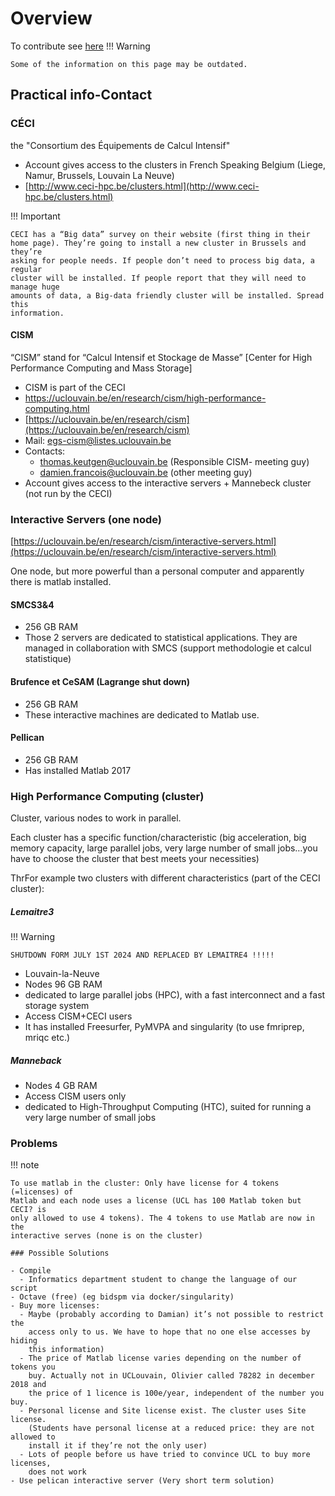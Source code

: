 # Overview

To contribute see [here](https://cpp-lln-lab.github.io/CPP_HPC/contributing/)
!!! Warning

    Some of the information on this page may be outdated.

## Practical info-Contact

### CÉCI

the "Consortium des Équipements de Calcul Intensif"

- Account gives access to the clusters in French Speaking Belgium (Liege, Namur,
  Brussels, Louvain La Neuve)
- [http://www.ceci-hpc.be/clusters.html](http://www.ceci-hpc.be/clusters.html)

!!! Important

    CECI has a “Big data” survey on their website (first thing in their
    home page). They’re going to install a new cluster in Brussels and they’re
    asking for people needs. If people don’t need to process big data, a regular
    cluster will be installed. If people report that they will need to manage huge
    amounts of data, a Big-data friendly cluster will be installed. Spread this
    information.

#### CISM

“CISM” stand for “Calcul Intensif et Stockage de Masse” [Center for High
Performance Computing and Mass Storage]

- CISM is part of the CECI
- https://uclouvain.be/en/research/cism/high-performance-computing.html
- [https://uclouvain.be/en/research/cism](https://uclouvain.be/en/research/cism)
- Mail: egs-cism@listes.uclouvain.be
- Contacts:
  - thomas.keutgen@uclouvain.be (Responsible CISM- meeting guy)
  - damien.francois@uclouvain.be (other meeting guy)
- Account gives access to the interactive servers + Mannebeck cluster (not run
  by the CECI)

### Interactive Servers (one node)

[https://uclouvain.be/en/research/cism/interactive-servers.html](https://uclouvain.be/en/research/cism/interactive-servers.html)

One node, but more powerful than a personal computer and apparently there is matlab installed.

#### SMCS3&4

- 256 GB RAM
- Those 2 servers are dedicated to statistical applications. They are managed in
  collaboration with SMCS (support methodologie et calcul statistique)

#### Brufence et CeSAM (Lagrange shut down)

- 256 GB RAM
- These interactive machines are dedicated to Matlab use.

#### Pellican

- 256 GB RAM
- Has installed Matlab 2017

### High Performance Computing (cluster)

Cluster, various nodes to work in parallel.

Each cluster has a specific function/characteristic (big acceleration, big
memory capacity, large parallel jobs, very large number of small jobs…you have
to choose the cluster that best meets your necessities)

ThrFor example two clusters with different characteristics (part of the CECI cluster):

##### Lemaitre3 

!!! Warning 

    SHUTDOWN FORM JULY 1ST 2024 AND REPLACED BY LEMAITRE4 !!!!!

- Louvain-la-Neuve
- Nodes 96 GB RAM
- dedicated to large parallel jobs (HPC), with a fast interconnect and a fast
  storage system
- Access CISM+CECI users
- It has installed Freesurfer, PyMVPA and singularity (to use fmriprep, mriqc etc.)

##### Manneback

- Nodes 4 GB RAM
- Access CISM users only
- dedicated to High-Throughput Computing (HTC), suited for running a very large
  number of small jobs

### Problems

!!! note

    To use matlab in the cluster: Only have license for 4 tokens (=licenses) of
    Matlab and each node uses a license (UCL has 100 Matlab token but CECI? is
    only allowed to use 4 tokens). The 4 tokens to use Matlab are now in the
    interactive serves (none is on the cluster)

    ### Possible Solutions

    - Compile
      - Informatics department student to change the language of our script
    - Octave (free) (eg bidspm via docker/singularity)
    - Buy more licenses:
      - Maybe (probably according to Damian) it’s not possible to restrict the
        access only to us. We have to hope that no one else accesses by hiding
        this information)
      - The price of Matlab license varies depending on the number of tokens you
        buy. Actually not in UCLouvain, Olivier called 78282 in december 2018 and
        the price of 1 licence is 100e/year, independent of the number you buy.
      - Personal license and Site license exist. The cluster uses Site license.
        (Students have personal license at a reduced price: they are not allowed to
        install it if they’re not the only user)
      - Lots of people before us have tried to convince UCL to buy more licenses,
        does not work
    - Use pelican interactive server (Very short term solution)
